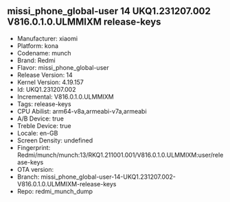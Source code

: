 ## missi_phone_global-user 14 UKQ1.231207.002 V816.0.1.0.ULMMIXM release-keys
- Manufacturer: xiaomi
- Platform: kona
- Codename: munch
- Brand: Redmi
- Flavor: missi_phone_global-user
- Release Version: 14
- Kernel Version: 4.19.157
- Id: UKQ1.231207.002
- Incremental: V816.0.1.0.ULMMIXM
- Tags: release-keys
- CPU Abilist: arm64-v8a,armeabi-v7a,armeabi
- A/B Device: true
- Treble Device: true
- Locale: en-GB
- Screen Density: undefined
- Fingerprint: Redmi/munch/munch:13/RKQ1.211001.001/V816.0.1.0.ULMMIXM:user/release-keys
- OTA version: 
- Branch: missi_phone_global-user-14-UKQ1.231207.002-V816.0.1.0.ULMMIXM-release-keys
- Repo: redmi_munch_dump
